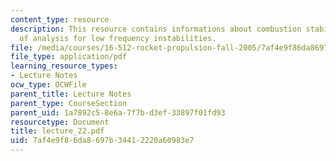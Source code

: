 ```yaml
---
content_type: resource
description: This resource contains informations about combustion stability and methods
  of analysis for low frequency instabilities.
file: /media/courses/16-512-rocket-propulsion-fall-2005/7af4e9f86da8697b34412220a60983e7_lecture_22.pdf
file_type: application/pdf
learning_resource_types:
- Lecture Notes
ocw_type: OCWFile
parent_title: Lecture Notes
parent_type: CourseSection
parent_uid: 1a7892c5-8e6a-7f7b-d3ef-33897f01fd93
resourcetype: Document
title: lecture_22.pdf
uid: 7af4e9f8-6da8-697b-3441-2220a60983e7
---
```

